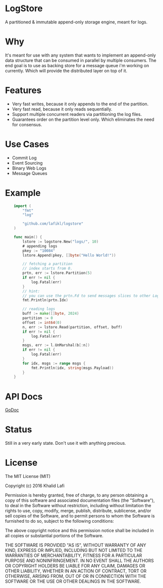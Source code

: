 # LogStore
A partitioned & immutable append-only storage engine, meant for logs.


# Why
It's meant for use with any system that wants to implement an append-only data structure that can be consumed in parallel by multiple consumers.
The end goal is to use as backing store for a message queue i'm working on currently.
Which will provide the distributed layer on top of it.

# Features
- Very fast writes, because it only appends to the end of the partition.
- Very fast read, because it only reads sequentially.
- Support multiple concurrent readers via partitioning the log files.
- Guarantees order on the partition level only. Which eliminates the need for consensus.

# Use Cases
- Commit Log
- Event Sourcing
- Binary Web Logs
- Message Queues

# Example

```go
    import (
        "fmt"
        "log"

        "github.com/lafikl/logstore"
    )

    func main() {
        lstore := logstore.New("logs/", 10)
        # appending logs
        pkey := "10084"
        lstore.Append(pkey, []byte("Hello World!"))

        // fetching a partition
        // index starts from 0.
        prtn, err := lstore.Partition(5)
        if err != nil {
            log.Fatal(err)
        }
        // hint:
        // you can use the prtn.Fd to send messages slices to other LogStore machines without copying data into use-space
        fmt.Println(prtn.Idx)

        // reading logs
        buff := make([]byte, 2024)
        partition := 0
        offset := int64(0)
        n, err := lstore.Read(partition, offset, buff)
        if err != nil {
            log.Fatal(err)
        }
        msgs, err := l.UnMarshal(b[:n])
        if err != nil {
            log.Fatal(err)
        }
        for idx, msgs := range msgs {
            fmt.Println(idx, string(msgs.Payload))
        }
    }
```

# API Docs
[GoDoc](https://godoc.org/github.com/lafikl/logstore)

# Status
Still in a very early state. Don't use it with anything precious.


# License
The MIT License (MIT)

Copyright (c) 2016 Khalid Lafi

Permission is hereby granted, free of charge, to any person obtaining a copy
of this software and associated documentation files (the "Software"), to deal
in the Software without restriction, including without limitation the rights
to use, copy, modify, merge, publish, distribute, sublicense, and/or sell
copies of the Software, and to permit persons to whom the Software is
furnished to do so, subject to the following conditions:

The above copyright notice and this permission notice shall be included in all
copies or substantial portions of the Software.

THE SOFTWARE IS PROVIDED "AS IS", WITHOUT WARRANTY OF ANY KIND, EXPRESS OR
IMPLIED, INCLUDING BUT NOT LIMITED TO THE WARRANTIES OF MERCHANTABILITY,
FITNESS FOR A PARTICULAR PURPOSE AND NONINFRINGEMENT. IN NO EVENT SHALL THE
AUTHORS OR COPYRIGHT HOLDERS BE LIABLE FOR ANY CLAIM, DAMAGES OR OTHER
LIABILITY, WHETHER IN AN ACTION OF CONTRACT, TORT OR OTHERWISE, ARISING FROM,
OUT OF OR IN CONNECTION WITH THE SOFTWARE OR THE USE OR OTHER DEALINGS IN THE
SOFTWARE.
